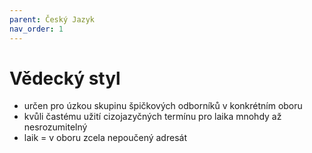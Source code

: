 ```yaml
---
parent: Český Jazyk
nav_order: 1
---
```

# Vědecký styl
- určen pro úzkou skupinu špičkových odborníků v konkrétním oboru
- kvůli častému užití cizojazyčných termínu pro laika mnohdy až nesrozumitelný 
- laik = v oboru zcela nepoučený adresát